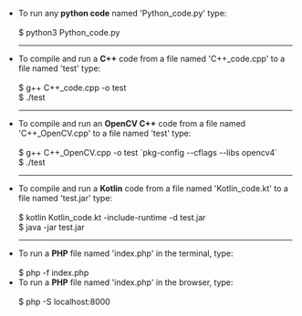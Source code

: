 <ul>
<li>To run any <b>python code</b> named 'Python_code.py' type:</li>
<br>$ python3 Python_code.py
<hr>
<li>To compile and run a <b>C++</b> code from a file named 'C++_code.cpp' to a file named 'test' type:</li>
<br>$ g++ C++_code.cpp -o test
<br>$ ./test
<hr>
<li>To compile and run an <b>OpenCV C++</b> code from a file named 'C++_OpenCV.cpp' to a file named 'test' type:</li>
<br>$ g++ C++_OpenCV.cpp -o test `pkg-config --cflags --libs opencv4`
<br>$ ./test
<hr>
<li>To compile and run a <b>Kotlin</b> code from a file named 'Kotlin_code.kt' to a file named 'test.jar' type:</li>
<br>$ kotlin Kotlin_code.kt -include-runtime -d test.jar
<br>$ java -jar test.jar
<hr>
<li>To run a <b>PHP</b> file named 'index.php' in the terminal, type:</li>
<br>$ php -f index.php
<li>To run a <b>PHP</b> file named 'index.php' in the browser, type:</li>
<br>$ php -S localhost:8000
</ul>
